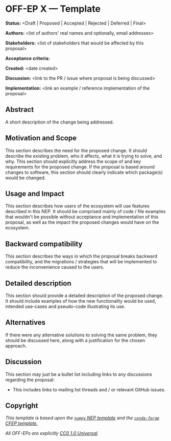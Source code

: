 # OFF-EP X — Template

**Status:** &lt;Draft | Proposed | Accepted | Rejected | Deferred | Final>

**Authors:** &lt;list of authors' real names and optionally, email addresses>

**Stakeholders:** &lt;list of stakeholders that would be affected by this proposal>

**Acceptance criteria:** <Unanimity>

[comment]: <> (What other acceptance criteria should be templated? Is this a good idea? See "How" in EP 0000)

**Created:** &lt;date created>

**Discussion:** &lt;link to the PR / issue where proposal is being discussed>

**Implementation:** &lt;link an example / reference implementation of the proposal>

## Abstract

A short description of the change being addressed.

## Motivation and Scope

This section describes the need for the proposed change. It should
describe the existing problem, who it affects, what it is trying to
solve, and why. This section should explicitly address the scope of and
key requirements for the proposed change.
If the proposal is based around changes to software, this section should clearly indicate which package(s) would be changed.

## Usage and Impact

This section describes how users of the ecosystem will use features 
described in this NEP. It should be comprised mainly of code / file 
examples that wouldn't  be possible without acceptance and implementation 
of this proposal, as well as the impact the proposed changes would have 
on the ecosystem. 

## Backward compatibility

This section describes the ways in which the proposal breaks backward
compatibility, and the migrations / strategies that will be implemented
to reduce the inconvenience caused to the users.

## Detailed description

This section should provide a detailed description of the proposed
change. It should include examples of how the new functionality would be
used, intended use-cases and pseudo-code illustrating its use.

## Alternatives

If there were any alternative solutions to solving the same problem,
they should be discussed here, along with a justification for the chosen
approach.

## Discussion

This section may just be a bullet list including links to any discussions
regarding the proposal:

- This includes links to mailing list threads and / or relevant GitHub issues.

## Copyright

*This template is based upon the [``numpy`` NEP template](
https://github.com/numpy/numpy/blob/master/doc/neps/nep-template.rst) and the
[``conda-forge`` CFEP template.](https://github.com/conda-forge/cfep/blob/master/cfep-00.md)*

*All OFF-EPs are explicitly [CC0 1.0 Universal](https://creativecommons.org/publicdomain/zero/1.0/).*
